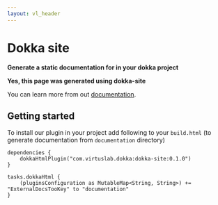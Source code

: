 ```yaml
---
layout: vl_header
---
```


# Dokka site

**Generate a static documentation for in your dokka project**

**Yes, this page was generated using dokka-site**

You can learn more from out [documentation](dokka-site/index.html).

## Getting started

To install our plugin in your project add following to your `build.html` (to generate documentation from `documentation` directory)

```
dependencies {
    dokkaHtmlPlugin("com.virtuslab.dokka:dokka-site:0.1.0")
}

tasks.dokkaHtml {
    (pluginsConfiguration as MutableMap<String, String>) += "ExternalDocsTooKey" to "documentation"
}
```
